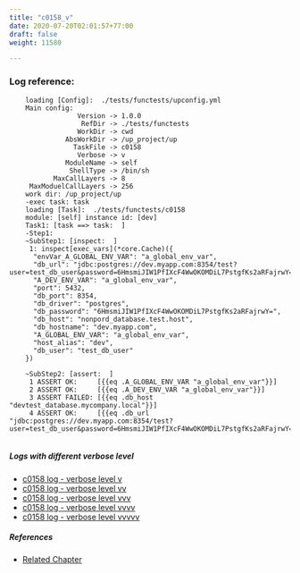 ```yaml
---
title: "c0158_v"
date: 2020-07-20T02:01:57+77:00
draft: false
weight: 11580

---
```


### Log reference: <no value>

```
    loading [Config]:  ./tests/functests/upconfig.yml
    Main config:
                 Version -> 1.0.0
                  RefDir -> ./tests/functests
                 WorkDir -> cwd
              AbsWorkDir -> /up_project/up
                TaskFile -> c0158
                 Verbose -> v
              ModuleName -> self
               ShellType -> /bin/sh
           MaxCallLayers -> 8
     MaxModuelCallLayers -> 256
    work dir: /up_project/up
    -exec task: task
    loading [Task]:  ./tests/functests/c0158
    module: [self] instance id: [dev]
    Task1: [task ==> task:  ]
    -Step1:
    ~SubStep1: [inspect:  ]
     1: inspect[exec_vars](*core.Cache)({
      "envVar_A_GLOBAL_ENV_VAR": "a_global_env_var",
      "db_url": "jdbc:postgres://dev.myapp.com:8354/test?user=test_db_user&password=6HmsmiJIW1PfIXcF4WwOKOMDiL7PstgfKs2aRFajrwY=&ssl=true",
      "A_DEV_ENV_VAR": "a_global_env_var",
      "port": 5432,
      "db_port": 8354,
      "db_driver": "postgres",
      "db_password": "6HmsmiJIW1PfIXcF4WwOKOMDiL7PstgfKs2aRFajrwY=",
      "db_host": "nonpord_database.test.host",
      "db_hostname": "dev.myapp.com",
      "A_GLOBAL_ENV_VAR": "a_global_env_var",
      "host_alias": "dev",
      "db_user": "test_db_user"
    })
    
    ~SubStep2: [assert:  ]
     1 ASSERT OK:     [{{eq .A_GLOBAL_ENV_VAR "a_global_env_var"}}]
     2 ASSERT OK:     [{{eq .A_DEV_ENV_VAR "a_global_env_var"}}]
     3 ASSERT FAILED: [{{eq .db_host "devtest_database.mycompany.local"}}]
     4 ASSERT OK:     [{{eq .db_url "jdbc:postgres://dev.myapp.com:8354/test?user=test_db_user&password=6HmsmiJIW1PfIXcF4WwOKOMDiL7PstgfKs2aRFajrwY=&ssl=true"}}]
    
```

##### Logs with different verbose level
* [c0158 log - verbose level v](../../logs/c0158_v)
* [c0158 log - verbose level vv](../../logs/c0158_vv)
* [c0158 log - verbose level vvv](../../logs/c0158_vvv)
* [c0158 log - verbose level vvvv](../../logs/c0158_vvvv)
* [c0158 log - verbose level vvvvv](../../logs/c0158_vvvvv)

##### References
* [Related Chapter](../../user-interaction/c0158)
